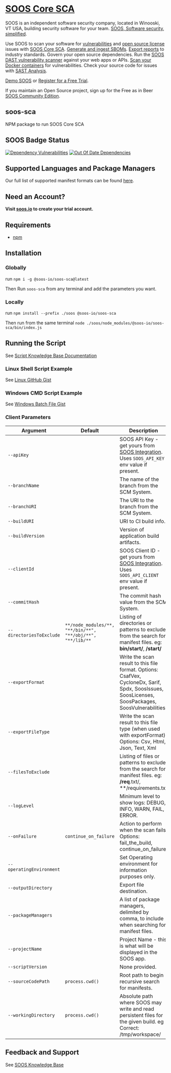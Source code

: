# [SOOS Core SCA](https://soos.io/sca-product)

SOOS is an independent software security company, located in Winooski, VT USA, building security software for your team. [SOOS, Software security, simplified](https://soos.io).

Use SOOS to scan your software for [vulnerabilities](https://app.soos.io/research/vulnerabilities) and [open source license](https://app.soos.io/research/licenses) issues with [SOOS Core SCA](https://soos.io/products/sca). [Generate and ingest SBOMs](https://soos.io/products/sbom-manager). [Export reports](https://kb.soos.io/project-exports-and-reports) to industry standards. Govern your open source dependencies. Run the [SOOS DAST vulnerability scanner](https://soos.io/products/dast) against your web apps or APIs. [Scan your Docker containers](https://soos.io/products/containers) for vulnerabilities. Check your source code for issues with [SAST Analysis](https://soos.io/products/sast).

[Demo SOOS](https://app.soos.io/demo) or [Register for a Free Trial](https://app.soos.io/register).

If you maintain an Open Source project, sign up for the Free as in Beer [SOOS Community Edition](https://soos.io/products/community-edition).

## soos-sca
NPM package to run SOOS Core SCA

## SOOS Badge Status
[![Dependency Vulnerabilities](https://img.shields.io/endpoint?url=https%3A%2F%2Fapi-hooks.soos.io%2Fapi%2Fshieldsio-badges%3FbadgeType%3DDependencyVulnerabilities%26pid%3Dvuvlvqa79%26)](https://app.soos.io)
[![Out Of Date Dependencies](https://img.shields.io/endpoint?url=https%3A%2F%2Fapi-hooks.soos.io%2Fapi%2Fshieldsio-badges%3FbadgeType%3DOutOfDateDependencies%26pid%3Dvuvlvqa79%26)](https://app.soos.io)

## Supported Languages and Package Managers
Our full list of supported manifest formats can be found [here](https://kb.soos.io/supported-languages-and-files).

## Need an Account?
**Visit [soos.io](https://app.soos.io/register) to create your trial account.**

## Requirements
  - [npm](https://docs.npmjs.com/downloading-and-installing-node-js-and-npm)
  
## Installation

### Globally
run `npm i -g @soos-io/soos-sca@latest`

Then Run `soos-sca` from any terminal and add the parameters you want.

### Locally
run `npm install --prefix ./soos @soos-io/soos-sca`

Then run from the same terminal `node ./soos/node_modules/@soos-io/soos-sca/bin/index.js`

## Running the Script
See [Script Knowledge Base Documentation](https://github.com/soos-io/kb-docs/blob/main/SCA/Script.md)

### Linux Shell Script Example
See [Linux GitHub Gist](https://gist.github.com/soostech/8c86376f84667b14a4901f4ed0726d5d)

### Windows CMD Script Example
See [Windows Batch File Gist](https://gist.github.com/soostech/d5f8c2a929902f30231a0e0699474af5)

### Client Parameters

| Argument | Default | Description |
| --- | --- | --- |
| `--apiKey` |  | SOOS API Key - get yours from [SOOS Integration](https://app.soos.io/integrate/sca). Uses `SOOS_API_KEY` env value if present.  
| `--branchName` |  | The name of the branch from the SCM System. |
| `--branchURI` |  | The URI to the branch from the SCM System. |
| `--buildURI` |  | URI to CI build info. |
| `--buildVersion` |  | Version of application build artifacts. |
| `--clientId` |  | SOOS Client ID - get yours from [SOOS Integration](https://app.soos.io/integrate/sca). Uses `SOOS_API_CLIENT` env value if present. |
| `--commitHash` |  | The commit hash value from the SCM System. |
| `--directoriesToExclude` | `**/node_modules/**, "**/bin/**", "**/obj/**", "**/lib/**` | Listing of directories or patterns to exclude from the search for manifest files. eg: **bin/start/**, **/start/** |
| `--exportFormat`   |  | Write the scan result to this file format. Options: CsafVex, CycloneDx, Sarif, Spdx, SoosIssues, SoosLicenses, SoosPackages, SoosVulnerabilities |
| `--exportFileType` |  | Write the scan result to this file type (when used with exportFormat). Options: Csv, Html, Json, Text, Xml                                       |
| `--filesToExclude` |  | Listing of files or patterns to exclude from the search for manifest files. eg: **/req**.txt/, **/requirements.txt |
| `--logLevel`  |  | Minimum level to show logs: DEBUG, INFO, WARN, FAIL, ERROR. |
| `--onFailure` | `continue_on_failure` | Action to perform when the scan fails. Options: fail_the_build, continue_on_failure. |
| `--operatingEnvironment` |  | Set Operating environment for information purposes only. |
| `--outputDirectory` |  | Export file destination. | 
| `--packageManagers` |  | A list of package managers, delimited by comma, to include when searching for manifest files. |
| `--projectName` |  | Project Name - this is what will be displayed in the SOOS app. |
| `--scriptVersion` |  | None provided. |
| `--sourceCodePath` | `process.cwd()` | Root path to begin recursive search for manifests. |
| `--workingDirectory` | `process.cwd()` | Absolute path where SOOS may write and read persistent files for the given build. eg Correct: /tmp/workspace/ | Incorrect: ./bin/start/ |

## Feedback and Support
See [SOOS Knowledge Base](https://kb.soos.io)
